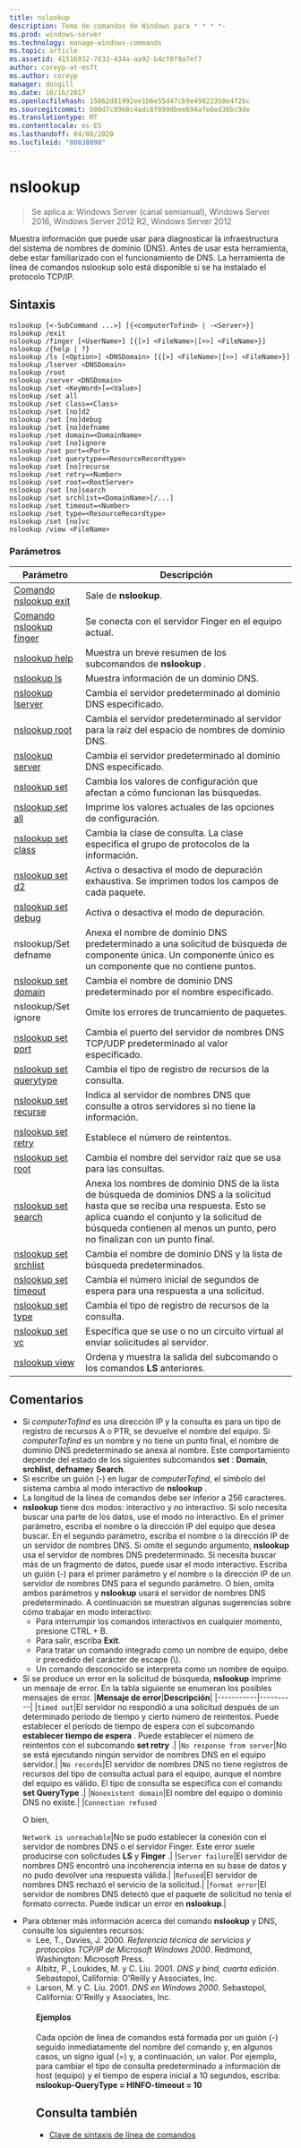 ```yaml
---
title: nslookup
description: Tema de comandos de Windows para * * * *-
ms.prod: windows-server
ms.technology: manage-windows-commands
ms.topic: article
ms.assetid: 41516932-7833-434a-aa92-b4cf0f9a7ef7
author: coreyp-at-msft
ms.author: coreyp
manager: dongill
ms.date: 10/16/2017
ms.openlocfilehash: 15062d81992ee1b6e55d47cb9e49822350e4f2bc
ms.sourcegitcommit: b00d7c8968c4adc8f699dbee694afe6ed36bc9de
ms.translationtype: MT
ms.contentlocale: es-ES
ms.lasthandoff: 04/08/2020
ms.locfileid: "80838098"
---
```

# <a name="nslookup"></a>nslookup

>Se aplica a: Windows Server (canal semianual), Windows Server 2016, Windows Server 2012 R2, Windows Server 2012

Muestra información que puede usar para diagnosticar la infraestructura del sistema de nombres de dominio (DNS). Antes de usar esta herramienta, debe estar familiarizado con el funcionamiento de DNS. La herramienta de línea de comandos nslookup solo está disponible si se ha instalado el protocolo TCP/IP.
## <a name="syntax"></a>Sintaxis

```
nslookup [<-SubCommand ...>] [{<computerTofind> | -<Server>}]
nslookup /exit
nslookup /finger [<UserName>] [{[>] <FileName>|[>>] <FileName>}]
nslookup /{help | ?}
nslookup /ls [<Option>] <DNSDomain> [{[>] <FileName>|[>>] <FileName>}]
nslookup /lserver <DNSDomain> 
nslookup /root 
nslookup /server <DNSDomain>
nslookup /set <KeyWord>[=<Value>]
nslookup /set all 
nslookup /set class=<Class>
nslookup /set [no]d2
nslookup /set [no]debug
nslookup /set [no]defname
nslookup /set domain=<DomainName>
nslookup /set [no]ignore
nslookup /set port=<Port>
nslookup /set querytype=<ResourceRecordtype>
nslookup /set [no]recurse
nslookup /set retry=<Number>
nslookup /set root=<RootServer>
nslookup /set [no]search
nslookup /set srchlist=<DomainName>[/...]
nslookup /set timeout=<Number>
nslookup /set type=<ResourceRecordtype>
nslookup /set [no]vc
nslookup /view <FileName>
```

### <a name="parameters"></a>Parámetros

|                       Parámetro                       |                                                                                                         Descripción                                                                                                         |
|-------------------------------------------------------|-----------------------------------------------------------------------------------------------------------------------------------------------------------------------------------------------------------------------------|
|   [Comando nslookup exit](nslookup-exit-command.md)   |                                                                                                     Sale de **nslookup**.                                                                                                     |
| [Comando nslookup finger](nslookup-finger-command.md) |                                                                                  Se conecta con el servidor Finger en el equipo actual.                                                                                   |
|           [nslookup help](nslookup-help.md)           |                                                                                    Muestra un breve resumen de los subcomandos de **nslookup** .                                                                                    |
|             [nslookup ls](nslookup-ls.md)             |                                                                                             Muestra información de un dominio DNS.                                                                                             |
|        [nslookup lserver](nslookup-lserver.md)        |                                                                                   Cambia el servidor predeterminado al dominio DNS especificado.                                                                                   |
|           [nslookup root](nslookup-root.md)           |                                                                     Cambia el servidor predeterminado al servidor para la raíz del espacio de nombres de dominio DNS.                                                                     |
|         [nslookup server](nslookup-server.md)         |                                                                                   Cambia el servidor predeterminado al dominio DNS especificado.                                                                                   |
|            [nslookup set](nslookup-set.md)            |                                                                              Cambia los valores de configuración que afectan a cómo funcionan las búsquedas.                                                                               |
|        [nslookup set all](nslookup-set-all.md)        |                                                                                  Imprime los valores actuales de las opciones de configuración.                                                                                   |
|      [nslookup set class](nslookup-set-class.md)      |                                                                     Cambia la clase de consulta. La clase especifica el grupo de protocolos de la información.                                                                     |
|         [nslookup set d2](nslookup-set-d2.md)         |                                                                     Activa o desactiva el modo de depuración exhaustiva. Se imprimen todos los campos de cada paquete.                                                                      |
|      [nslookup set debug](nslookup-set-debug.md)      |                                                                                               Activa o desactiva el modo de depuración.                                                                                               |
|                 nslookup/Set defname                 |                                            Anexa el nombre de dominio DNS predeterminado a una solicitud de búsqueda de componente única. Un componente único es un componente que no contiene puntos.                                            |
|     [nslookup set domain](nslookup-set-domain.md)     |                                                                                 Cambia el nombre de dominio DNS predeterminado por el nombre especificado.                                                                                  |
|                 nslookup/Set ignore                  |                                                                                              Omite los errores de truncamiento de paquetes.                                                                                              |
|       [nslookup set port](nslookup-set-port.md)       |                                                                          Cambia el puerto del servidor de nombres DNS TCP/UDP predeterminado al valor especificado.                                                                           |
|  [nslookup set querytype](nslookup-set-querytype.md)  |                                                                                       Cambia el tipo de registro de recursos de la consulta.                                                                                       |
|    [nslookup set recurse](nslookup-set-recurse.md)    |                                                                    Indica al servidor de nombres DNS que consulte a otros servidores si no tiene la información.                                                                    |
|      [nslookup set retry](nslookup-set-retry.md)      |                                                                                                 Establece el número de reintentos.                                                                                                 |
|       [nslookup set root](nslookup-set-root.md)       |                                                                                    Cambia el nombre del servidor raíz que se usa para las consultas.                                                                                    |
|     [nslookup set search](nslookup-set-search.md)     | Anexa los nombres de dominio DNS de la lista de búsqueda de dominios DNS a la solicitud hasta que se reciba una respuesta. Esto se aplica cuando el conjunto y la solicitud de búsqueda contienen al menos un punto, pero no finalizan con un punto final. |
|   [nslookup set srchlist](nslookup-set-srchlist.md)   |                                                                                    Cambia el nombre de dominio DNS y la lista de búsqueda predeterminados.                                                                                     |
|    [nslookup set timeout](nslookup-set-timeout.md)    |                                                                           Cambia el número inicial de segundos de espera para una respuesta a una solicitud.                                                                           |
|       [nslookup set type](nslookup-set-type.md)       |                                                                                       Cambia el tipo de registro de recursos de la consulta.                                                                                       |
|         [nslookup set vc](nslookup-set-vc.md)         |                                                                     Especifica que se use o no un circuito virtual al enviar solicitudes al servidor.                                                                      |
|           [nslookup view](nslookup-view.md)           |                                                                          Ordena y muestra la salida del subcomando o los comandos **LS** anteriores.                                                                          |

## <a name="remarks"></a>Comentarios
- Si *computerTofind* es una dirección IP y la consulta es para un tipo de registro de recursos A o PTR, se devuelve el nombre del equipo. Si *computerTofind* es un nombre y no tiene un punto final, el nombre de dominio DNS predeterminado se anexa al nombre. Este comportamiento depende del estado de los siguientes subcomandos **set** : **Domain**, **srchlist**, **defname**y **Search**.
- Si escribe un guión (-) en lugar de *computerTofind*, el símbolo del sistema cambia al modo interactivo de **nslookup** .
- La longitud de la línea de comandos debe ser inferior a 256 caracteres.
- **nslookup** tiene dos modos: interactivo y no interactivo.
  Si solo necesita buscar una parte de los datos, use el modo no interactivo. En el primer parámetro, escriba el nombre o la dirección IP del equipo que desea buscar. En el segundo parámetro, escriba el nombre o la dirección IP de un servidor de nombres DNS. Si omite el segundo argumento, **nslookup** usa el servidor de nombres DNS predeterminado.
  Si necesita buscar más de un fragmento de datos, puede usar el modo interactivo. Escriba un guión (-) para el primer parámetro y el nombre o la dirección IP de un servidor de nombres DNS para el segundo parámetro. O bien, omita ambos parámetros y **nslookup** usará el servidor de nombres DNS predeterminado. A continuación se muestran algunas sugerencias sobre cómo trabajar en modo interactivo:
  -   Para interrumpir los comandos interactivos en cualquier momento, presione CTRL + B.
  -   Para salir, escriba **Exit**.
  -   Para tratar un comando integrado como un nombre de equipo, debe ir precedido del carácter de escape (\\).
  -   Un comando desconocido se interpreta como un nombre de equipo.
- Si se produce un error en la solicitud de búsqueda, **nslookup** imprime un mensaje de error. En la tabla siguiente se enumeran los posibles mensajes de error.
  |**Mensaje de error**|**Descripción**|
  |-----------|----------|
  |`timed out`|El servidor no respondió a una solicitud después de un determinado período de tiempo y cierto número de reintentos. Puede establecer el período de tiempo de espera con el subcomando **establecer tiempo de espera** . Puede establecer el número de reintentos con el subcomando **set retry** .|
  |`No response from server`|No se está ejecutando ningún servidor de nombres DNS en el equipo servidor.|
  |`No records`|El servidor de nombres DNS no tiene registros de recursos del tipo de consulta actual para el equipo, aunque el nombre del equipo es válido. El tipo de consulta se especifica con el comando **set QueryType** .|
  |`Nonexistent domain`|El nombre del equipo o dominio DNS no existe.|
  |`Connection refused`<p>O bien,<p>`Network is unreachable`|No se pudo establecer la conexión con el servidor de nombres DNS o el servidor Finger. Este error suele producirse con solicitudes **LS** y **Finger** .|
  |`Server failure`|El servidor de nombres DNS encontró una incoherencia interna en su base de datos y no pudo devolver una respuesta válida.|
  |`Refused`|El servidor de nombres DNS rechazó el servicio de la solicitud.|
  |`format error`|El servidor de nombres DNS detectó que el paquete de solicitud no tenía el formato correcto. Puede indicar un error en **nslookup**.|
- Para obtener más información acerca del comando **nslookup** y DNS, consulte los siguientes recursos:
  - Lee, T., Davies, J. 2000. *Referencia técnica de servicios y protocolos TCP/IP de Microsoft Windows 2000*. Redmond, Washington: Microsoft Press.
  - Albitz, P., Loukides, M. y C. Liu. 2001. *DNS y bind, cuarta edición*. Sebastopol, California: O'Reilly y Associates, Inc.
  - Larson, M. y C. Liu. 2001. *DNS en Windows 2000*. Sebastopol, California: O'Reilly y Associates, Inc.
    #### <a name="examples"></a>Ejemplos
    Cada opción de línea de comandos está formada por un guión (-) seguido inmediatamente del nombre del comando y, en algunos casos, un signo igual (=) y, a continuación, un valor. Por ejemplo, para cambiar el tipo de consulta predeterminado a información de host (equipo) y el tiempo de espera inicial a 10 segundos, escriba: **nslookup-QueryType = HINFO-timeout = 10**
    ## <a name="see-also"></a>Consulta también
    - [Clave de sintaxis de línea de comandos](command-line-syntax-key.md)
